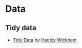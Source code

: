 # Data

## Tidy data

- [Tidy Data](https://vita.had.co.nz/papers/tidy-data.pdf) by [Hadley Wickham](http://hadley.nz/)

